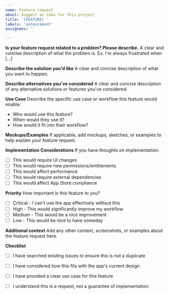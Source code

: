 ```yaml
---
name: Feature request
about: Suggest an idea for this project
title: '[FEATURE] '
labels: 'enhancement'
assignees: ''

---
```


**Is your feature request related to a problem? Please describe.**
A clear and concise description of what the problem is. Ex. I'm always frustrated when [...]

**Describe the solution you'd like**
A clear and concise description of what you want to happen.

**Describe alternatives you've considered**
A clear and concise description of any alternative solutions or features you've considered.

**Use Case**
Describe the specific use case or workflow this feature would enable:
- Who would use this feature?
- When would they use it?
- How would it fit into their workflow?

**Mockups/Examples**
If applicable, add mockups, sketches, or examples to help explain your feature request.

**Implementation Considerations**
If you have thoughts on implementation:
- [ ] This would require UI changes
- [ ] This would require new permissions/entitlements
- [ ] This would affect performance
- [ ] This would require external dependencies
- [ ] This would affect App Store compliance

**Priority**
How important is this feature to you?
- [ ] Critical - I can't use the app effectively without this
- [ ] High - This would significantly improve my workflow
- [ ] Medium - This would be a nice improvement
- [ ] Low - This would be nice to have someday

**Additional context**
Add any other context, screenshots, or examples about the feature request here.

**Checklist**
- [ ] I have searched existing issues to ensure this is not a duplicate
- [ ] I have considered how this fits with the app's current design
- [ ] I have provided a clear use case for this feature
- [ ] I understand this is a request, not a guarantee of implementation

